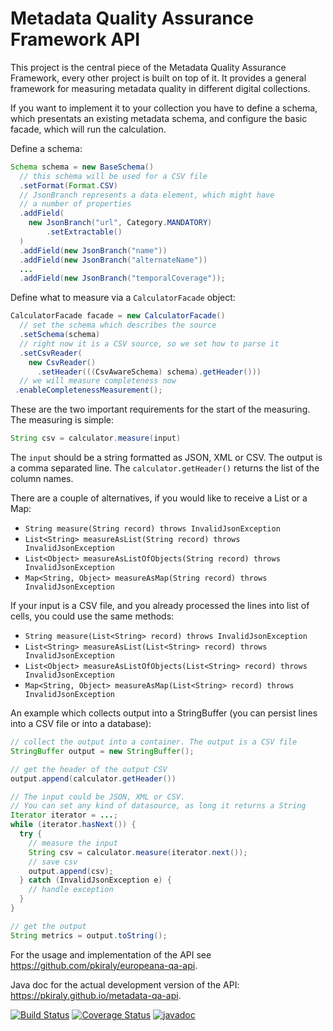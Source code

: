 # Metadata Quality Assurance Framework API

This project is the central piece of the Metadata Quality Assurance
Framework, every other project is built on top of it. It provides
a general framework for measuring metadata quality in different 
digital collections.

If you want to implement it to your collection you have to define
a schema, which presentats an existing metadata schema, and
configure the basic facade, which will run the calculation.

Define a schema:
```Java
Schema schema = new BaseSchema()
  // this schema will be used for a CSV file
  .setFormat(Format.CSV)
  // JsonBranch represents a data element, which might have 
  // a number of properties
  .addField(
    new JsonBranch("url", Category.MANDATORY)
        .setExtractable()
  )
  .addField(new JsonBranch("name"))
  .addField(new JsonBranch("alternateName"))
  ...
  .addField(new JsonBranch("temporalCoverage"));
```

Define what to measure via a `CalculatorFacade` object:

```Java
CalculatorFacade facade = new CalculatorFacade()
  // set the schema which describes the source
  .setSchema(schema)
  // right now it is a CSV source, so we set how to parse it
  .setCsvReader(
    new CsvReader()
      .setHeader(((CsvAwareSchema) schema).getHeader()))
  // we will measure completeness now
 .enableCompletenessMeasurement();
```

These are the two important requirements for the start of the measuring. The measuring is simple:

```Java
String csv = calculator.measure(input)
```

The `input` should be a string formatted as JSON, XML or CSV. 
The output is a comma separated line. The `calculator.getHeader()` 
returns the list of the column names.

There are a couple of alternatives, if you would like to receive a 
List or a Map:

* `String measure(String record) throws InvalidJsonException`
* `List<String> measureAsList(String record) throws InvalidJsonException`
* `List<Object> measureAsListOfObjects(String record) throws InvalidJsonException`
* `Map<String, Object> measureAsMap(String record) throws InvalidJsonException`

If your input is a CSV file, and you already processed the lines 
into list of cells, you could use the same methods:

* `String measure(List<String> record) throws InvalidJsonException`
* `List<String> measureAsList(List<String> record) throws InvalidJsonException`
* `List<Object> measureAsListOfObjects(List<String> record) throws InvalidJsonException`
* `Map<String, Object> measureAsMap(List<String> record) throws InvalidJsonException`

An example which collects output into a StringBuffer (you can persist lines into a CSV file or into a database):

```Java
// collect the output into a container. The output is a CSV file
StringBuffer output = new StringBuffer();

// get the header of the output CSV
output.append(calculator.getHeader())

// The input could be JSON, XML or CSV. 
// You can set any kind of datasource, as long it returns a String
Iterator iterator = ...;
while (iterator.hasNext()) {
  try {
    // measure the input
    String csv = calculator.measure(iterator.next());
    // save csv
    output.append(csv);
  } catch (InvalidJsonException e) {
    // handle exception
  }
}

// get the output
String metrics = output.toString();
```

For the usage and implementation of the API see https://github.com/pkiraly/europeana-qa-api.

Java doc for the actual development version of the API: https://pkiraly.github.io/metadata-qa-api.

[![Build Status](https://travis-ci.org/pkiraly/metadata-qa-api.svg?branch=master)](https://travis-ci.org/pkiraly/metadata-qa-api)
[![Coverage Status](https://coveralls.io/repos/github/pkiraly/metadata-qa-api/badge.svg?branch=master)](https://coveralls.io/github/pkiraly/metadata-qa-api?branch=master)
[![javadoc](https://javadoc.io/badge2/de.gwdg.metadataqa/metadata-qa-api/javadoc.svg)](https://javadoc.io/doc/de.gwdg.metadataqa/metadata-qa-api)

